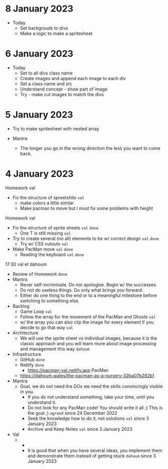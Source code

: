 # 8 January 2023

* Today
   * Set backgrouds to divs
   * Make a logic to make a spritesheet 

# 6 January 2023

* Today
  * Set to all divs class name
  * Create images and append each image to each div 
  * Set a class name and src
  * Understand concept - show part of image
  * Try - make cut images to match the divs


# 5 January 2023

* Try to make spritesheet with nested array

* Mantra
  * The longer you go in the wrong direction the less you want to come back.

# 4 January 2023

Homework val

* Fix the structure of spreetshits `val`
  * make colors a little similar
  * Make pacman to move but I must fix some problems with height

Homework val

  * Fix the structure of sprite sheets `val` `done`
    * One T is still missing `val`
  * Try to create several (no all) elements to be w/ correct design `val` `done`
    * Try w/ CSS cutouts `val`
  * Make PacMan move `val` `done`
    * Reading the keyboard `val` `done`

17:30 val et dahoum

* Review of Homework `done`
* Mantra
  * Never self-incriminate. Do not apologise. Begin w/ the successes.
  * Do not do useless things. Do only what brings you forward.
  * Either do one thing to the end or to a meaningful milestone before switching to something else.
* Backlog
  * Game Loop `val`
  * Follow the array for the movement of the PacMan and Ghosts `val`
  * w/ the array you can also clip the image for every element if you decide to go that way `val`
* Architecture
  * We will use the sprite sheet vs individual images, because it is the classic approach and you will learn more about image processing and management this way `dahoum`
* Infrastructure
  * GitHub `done`
  * Netlify `done`
    * https://pacman-val.netlify.app
PacMan
  * https://dahoum.wales/the-pacman-as-a-nursery-32ba07b282b1
* Mantra
  * Goal, we do not need the DOs we need the skills convincingly visible in you.
    * If you do not understand something, take your time, until you understand it.
    * Do not look for any PacMan code! You should write it all ;) This is the goal ;) `agreed` since 24 December 2022
    * Seek the knowledge how to do it, not solutions `val` since 3 January 2023
    * Archive and Keep Notes `val` since 3 January 2023
* Val
  * +
    * It is good that when you have several ideas, you implement them and demonstrate them instead of getting stuck `dahoum` since 3 January 2023
